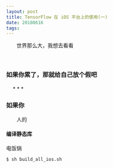 ```yaml
---
layout: post
title: TensorFlow 在 iOS 平台上的使用(一)
date: 20180616
tags:      
---
```


　　世界那么大，我想去看看

　　


### 如果你累了，那就给自己放个假吧

　
* 
*
* 
### 如果你

　　人的

#### 编译静态库

电饭锅
```
$ sh build_all_ios.sh
```














